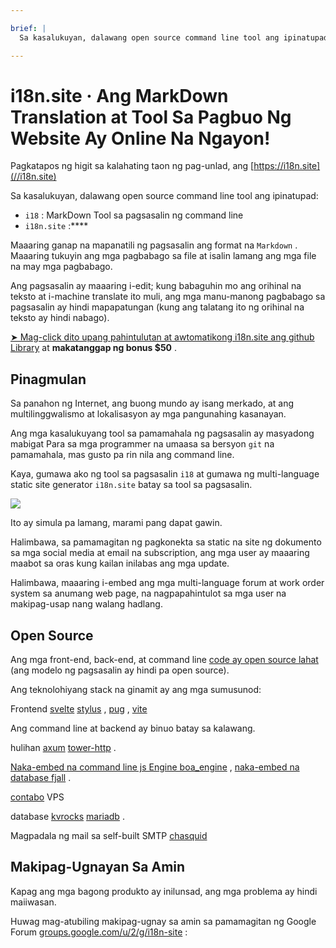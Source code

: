 ```yaml
---

brief: |
  Sa kasalukuyan, dalawang open source command line tool ang ipinatupad: i18 (MarkDown command line translation tool) at i18n.site (multi-language static document site generator)

---
```



# i18n.site · Ang MarkDown Translation at Tool Sa Pagbuo Ng Website Ay Online Na Ngayon!

Pagkatapos ng higit sa kalahating taon ng pag-unlad, ang [https://i18n.site](//i18n.site)

Sa kasalukuyan, dalawang open source command line tool ang ipinatupad:

* `i18` : MarkDown Tool sa pagsasalin ng command line
* `i18n.site` :****

Maaaring ganap na mapanatili ng pagsasalin ang format na `Markdown` . Maaaring tukuyin ang mga pagbabago sa file at isalin lamang ang mga file na may mga pagbabago.

Ang pagsasalin ay maaaring i-edit; kung babaguhin mo ang orihinal na teksto at i-machine translate ito muli, ang mga manu-manong pagbabago sa pagsasalin ay hindi mapapatungan (kung ang talatang ito ng orihinal na teksto ay hindi nabago).

[➤ Mag-click dito upang pahintulutan at awtomatikong i18n.site ang github Library](https://github.com/login/oauth/authorize?client_id=Ov23liuGAmK0plc9FgB3&amp;scope=user:email,user:follow,public_repo) at **makatanggap ng bonus $50** .

## Pinagmulan

Sa panahon ng Internet, ang buong mundo ay isang merkado, at ang multilinggwalismo at lokalisasyon ay mga pangunahing kasanayan.

Ang mga kasalukuyang tool sa pamamahala ng pagsasalin ay masyadong mabigat Para sa mga programmer na umaasa sa bersyon `git` na pamamahala, mas gusto pa rin nila ang command line.

Kaya, gumawa ako ng tool sa pagsasalin `i18` at gumawa ng multi-language static site generator `i18n.site` batay sa tool sa pagsasalin.

![](https://p.3ti.site/1723777556.avif)

Ito ay simula pa lamang, marami pang dapat gawin.

Halimbawa, sa pamamagitan ng pagkonekta sa static na site ng dokumento sa mga social media at email na subscription, ang mga user ay maaaring maabot sa oras kung kailan inilabas ang mga update.

Halimbawa, maaaring i-embed ang mga multi-language forum at work order system sa anumang web page, na nagpapahintulot sa mga user na makipag-usap nang walang hadlang.

## Open Source

Ang mga front-end, back-end, at command line [code ay open source lahat](https://i18n.site/i18n.site/c/src) (ang modelo ng pagsasalin ay hindi pa open source).

Ang teknolohiyang stack na ginamit ay ang mga sumusunod:

Frontend [svelte](https://svelte.dev) [stylus](https://stylus-lang.com) , [pug](https://github.com/pugjs/pug) , [vite](https://github.com/vitejs/vite)

Ang command line at backend ay binuo batay sa kalawang.

hulihan [axum](https://github.com/tokio-rs/axum) [tower-http](https://github.com/tower-rs/tower-http/releases) .

[Naka-embed na command line js Engine boa_engine](https://docs.rs/boa_engine) , [naka-embed na database fjall](https://github.com/fjall-rs/fjall) .

[contabo](https://my.contabo.com) VPS

database [kvrocks](https://kvrocks.apache.org) [mariadb](https://mariadb.org) .

Magpadala ng mail sa self-built SMTP [chasquid](https://github.com/albertito/chasquid)

## Makipag-Ugnayan Sa Amin

Kapag ang mga bagong produkto ay inilunsad, ang mga problema ay hindi maiiwasan.

Huwag mag-atubiling makipag-ugnay sa amin sa pamamagitan ng Google Forum [groups.google.com/u/2/g/i18n-site](https://groups.google.com/u/2/g/i18n-site) :